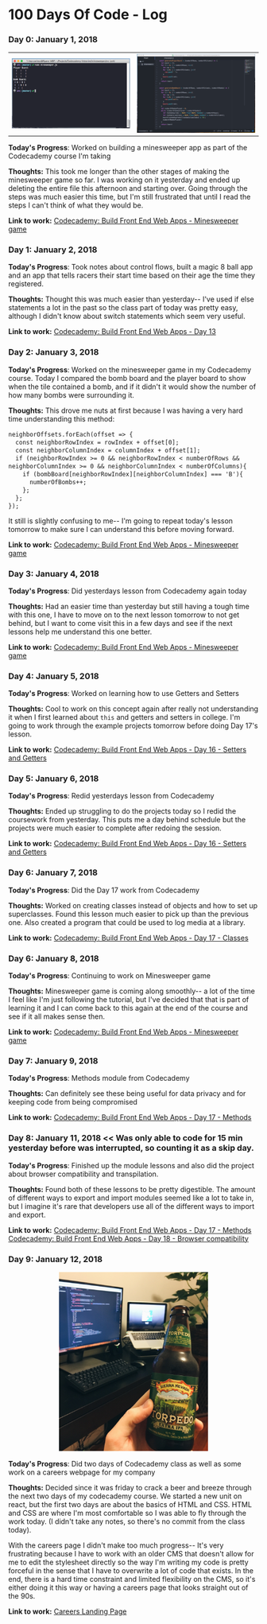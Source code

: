# 100 Days Of Code - Log

### Day 0: January 1, 2018
<table>
  <tr>
    <td width="50%" valign="center"><img src="/images/day1_1.png" /></td>
    <td width="50%" valign="center"><img src="/images/day1_2.png" /></td>
  </tr>
</table>


**Today's Progress**: Worked on building a minesweeper app as part of the Codecademy course I'm taking

**Thoughts:** This took me longer than the other stages of making the minesweeper game so far. I was working on it yesterday and ended up deleting the entire file this afternoon and starting over.  Going through the steps was much easier this time, but I'm still frustrated that until I read the steps I can't think of what they would be.

**Link to work:** [Codecademy: Build Front End Web Apps - Minesweeper game
](https://github.com/heyryanleys/Codecademy-Build-Front-End-Web-Apps/blob/master/minesweeper/src/minesweeper.js)  

### Day 1: January 2, 2018  

**Today's Progress**: Took notes about control flows, built a magic 8 ball app and an app that tells racers their start time based on their age the time they registered.

**Thoughts:** Thought this was much easier than yesterday-- I've used if else statements a lot in the past so the class part of today was pretty easy, although I didn't know about switch statements which seem very useful.

**Link to work:** [Codecademy: Build Front End Web Apps - Day 13
](https://github.com/heyryanleys/Codecademy-Build-Front-End-Web-Apps/tree/master/Day_13_Control%20Flow)  

### Day 2: January 3, 2018  

**Today's Progress**: Worked on the minesweeper game in my Codecademy course. Today I compared the bomb board and the player board to show when the tile contained a bomb, and if it didn't it would show the number of how many bombs were surrounding it.

**Thoughts:** This drove me nuts at first because I was having a very hard time understanding this method:  

```
neighborOffsets.forEach(offset => {
  const neighborRowIndex = rowIndex + offset[0];
  const neighborColumnIndex = columnIndex + offset[1];
  if (neighborRowIndex >= 0 && neighborRowIndex < numberOfRows && neighborColumnIndex >= 0 && neighborColumnIndex < numberOfColumns){
    if (bombBoard[neighborRowIndex][neighborColumnIndex] === 'B'){
      numberOfBombs++;
    };
  };
});
```  

It still is slightly confusing to me-- I'm going to repeat today's lesson tomorrow to make sure I can understand this before moving forward.

**Link to work:** [Codecademy: Build Front End Web Apps - Minesweeper game
](https://github.com/heyryanleys/Codecademy-Build-Front-End-Web-Apps/blob/master/minesweeper/src/minesweeper.js)  

### Day 3: January 4, 2018  

**Today's Progress**: Did yesterdays lesson from Codecademy again today

**Thoughts:** Had an easier time than yesterday but still having a tough time with this one, I have to move on to the next lesson tomorrow to not get behind, but I want to come visit this in a few days and see if the next lessons help me understand this one better.


**Link to work:** [Codecademy: Build Front End Web Apps - Minesweeper game
](https://github.com/heyryanleys/Codecademy-Build-Front-End-Web-Apps/blob/master/minesweeper/src/minesweeper.js)  

### Day 4: January 5, 2018  

**Today's Progress**: Worked on learning how to use Getters and Setters

**Thoughts:** Cool to work on this concept again after really not understanding it when I first learned about `this` and getters and setters in college.  I'm going to work through the example projects tomorrow before doing Day 17's lesson.


**Link to work:** [Codecademy: Build Front End Web Apps - Day 16 - Setters and Getters
](https://github.com/heyryanleys/Codecademy-Build-Front-End-Web-Apps/blob/master/Day_16_Getters%20and%20Setters/Day%2016%20-%20Objects.md)  

### Day 5: January 6, 2018  

**Today's Progress**: Redid yesterdays lesson from Codecademy

**Thoughts:** Ended up struggling to do the projects today so I redid the coursework from yesterday. This puts me a day behind schedule but the projects were much easier to complete after redoing the session.


**Link to work:** [Codecademy: Build Front End Web Apps - Day 16 - Setters and Getters
](https://github.com/heyryanleys/Codecademy-Build-Front-End-Web-Apps/blob/master/Day_16_Getters%20and%20Setters/Day%2016%20-%20Objects.md)  

### Day 6: January 7, 2018  

**Today's Progress**: Did the Day 17 work from Codecademy

**Thoughts:** Worked on creating classes instead of objects and how to set up superclasses.  Found this lesson much easier to pick up than the previous one.  Also created a program that could be used to log media at a library.  


**Link to work:** [Codecademy: Build Front End Web Apps - Day 17 - Classes
](https://github.com/heyryanleys/Codecademy-Build-Front-End-Web-Apps/blob/master/Day_17_Classes/Day_17%20_Classes.md)  

### Day 6: January 8, 2018  

**Today's Progress**: Continuing to work on Minesweeper game  

**Thoughts:** Minesweeper game is coming along smoothly-- a lot of the time I feel like I'm just following the tutorial, but I've decided that that is part of learning it and I can come back to this again at the end of the course and see if it all makes sense then.  

**Link to work:** [Codecademy: Build Front End Web Apps - Minesweeper game
](https://github.com/heyryanleys/Codecademy-Build-Front-End-Web-Apps/blob/master/minesweeper/src/minesweeper.js)

### Day 7: January 9, 2018  

**Today's Progress**: Methods module from Codecademy

**Thoughts:** Can definitely see these being useful for data privacy and for keeping code from being compromised

**Link to work:** [Codecademy: Build Front End Web Apps - Day 17 - Methods
](https://github.com/heyryanleys/Codecademy-Build-Front-End-Web-Apps/blob/master/Day_19_Modules/Day%2019%20-%20Modules.md)  

### Day 8: January 11, 2018 << Was only able to code for 15 min yesterday before was interrupted, so counting it as a skip day.   

**Today's Progress**: Finished up the module lessons and also did the project about browser compatibility and transpilation.

**Thoughts:** Found both of these lessons to be pretty digestible.  The amount of different ways to export and import modules seemed like a lot to take in, but I imagine it's rare that developers use all of the different ways to import and export.

**Link to work:** [Codecademy: Build Front End Web Apps - Day 17 - Methods
](https://github.com/heyryanleys/Codecademy-Build-Front-End-Web-Apps/blob/master/Day_19_Modules/Day%2019%20-%20Modules.md)  
[Codecademy: Build Front End Web Apps - Day 18 - Browser compatibility
](https://github.com/heyryanleys/Codecademy-Build-Front-End-Web-Apps/blob/master/Day_20_Browser_Compatibilty/Day%2020%20-%20Browser%20Compatibility%20and%20Transpilation.md)  

### Day 9: January 12, 2018  

<center> <img src="/images/beerandcode.JPG" width="300px" /> </center>

**Today's Progress**: Did two days of Codecademy class as well as some work on a careers webpage for my company

**Thoughts:** Decided since it was friday to crack a beer and breeze through the next two days of my codecademy course.  We started a new unit on react, but the first two days are about the basics of HTML and CSS.  HTML and CSS are where I'm most comfortable so I was able to fly through the work today. (I didn't take any notes, so there's no commit from the class today).  

With the careers page I didn't make too much progress-- It's very frustrating because I have to work with an older CMS that doesn't allow for me to edit the stylesheet directly so the way I'm writing my code is pretty forceful in the sense that I have to overwrite a lot of code that exists.  In the end, there is a hard time constraint and limited flexibility on the CMS, so it's either doing it this way or having a careers page that looks straight out of the 90s.

**Link to work:** [Careers Landing Page](https://github.com/heyryanleys/Careers-Landing-Page)  

